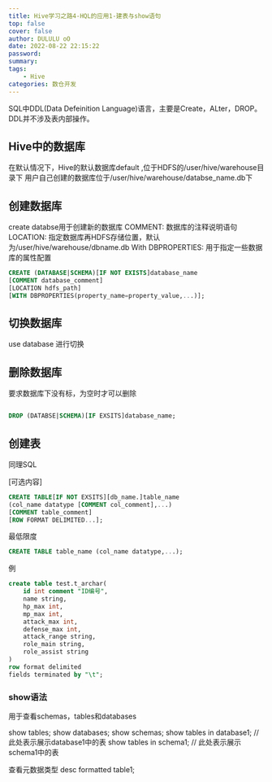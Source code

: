 ```yaml
---
title: Hive学习之路4-HQL的应用1-建表与show语句
top: false
cover: false
author: DULULU oO
date: 2022-08-22 22:15:22
password:
summary:
tags: 
    - Hive
categories: 数仓开发
---
```


SQL中DDL(Data Defeinition Language)语言，主要是Create，ALter，DROP。DDL并不涉及表内部操作。

## Hive中的数据库

在默认情况下，Hive的默认数据库default ,位于HDFS的/user/hive/warehouse目录下
用户自己创建的数据库位于/user/hive/warehouse/databse_name.db下

## 创建数据库

create databse用于创建新的数据库
COMMENT: 数据库的注释说明语句
LOCATION: 指定数据库再HDFS存储位置，默认为/user/hive/warehouse/dbname.db
With DBPROPERTIES: 用于指定一些数据库的属性配置

```SQL
CREATE (DATABASE|SCHEMA)[IF NOT EXISTS]database_name
[COMMENT database_comment]
[LOCATION hdfs_path]
[WITH DBPROPERTIES(property_name=property_value,...)];
```
## 切换数据库

use database 进行切换

## 删除数据库

要求数据库下没有标，为空时才可以删除

```SQL

DROP (DATABSE|SCHEMA)[IF EXSITS]database_name;

```
## 创建表

同理SQL

[可选内容]
```SQL
CREATE TABLE[IF NOT EXSITS][db_name.]table_name
(col_name datatype [COMMENT col_comment],...)
[COMMENT table_comment]
[ROW FORMAT DELIMITED...];
```
最低限度

```SQL
CREATE TABLE table_name (col_name datatype,...);
```

例
```SQL
create table test.t_archar(
    id int comment "ID编号",
    name string,
    hp_max int,
    mp_max int,
    attack_max int,
    defense_max int,
    attack_range string,
    role_main string,
    role_assist string
)
row format delimited
fields terminated by "\t";
```


### show语法

用于查看schemas，tables和databases

show tables;
show databases;
show schemas;
show tables in database1; // 此处表示展示database1中的表
show tables in schema1; // 此处表示展示schema1中的表

查看元数据类型
desc formatted table1;